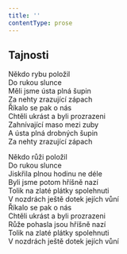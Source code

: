 ```yaml
---
title: ''
contentType: prose
---
```


## Tajnosti

Někdo rybu položil  
Do rukou slunce  
Měli jsme ústa plná šupin  
Za nehty zrazující zápach  
Říkalo se pak o nás  
Chtěli ukrást a byli prozrazeni  
Zahnívající maso mezi zuby  
A ústa plná drobných šupin  
Za nehty zrazující zápach

Někdo růži položil  
Do rukou slunce  
Jiskřila plnou hodinu ne déle  
Byli jsme potom hříšně nazí  
Tolik na zlaté plátky spolehnuti  
V nozdrách ještě dotek jejích vůní  
Říkalo se pak o nás  
Chtěli ukrást a byli prozrazeni  
Růže pohasla jsou hříšně nazí  
Tolik na zlaté plátky spolehnuti  
V nozdrách ještě dotek jejích vůní
